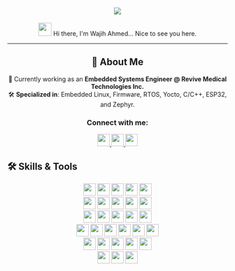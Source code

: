 <h1 align="center">
  <img src="https://readme-typing-svg.herokuapp.com?font=Fira+Code&size=30&pause=1000&color=00C7B7&center=true&width=700&lines=Wajih+Ahmed;Embedded+Systems+Engineer;Embedded+C%7C+ESP32%7C+nRF91%7C+STM32%7C+C%2B%2B;Firmware%7C+Linux+Kernel%7C+RTOS">
</h1>

<p align="center">
  <img src="https://media.giphy.com/media/hvRJCLFzcasrR4ia7z/giphy.gif" width="30">  
  Hi there, I'm Wajih Ahmed... Nice to see you here.
</p>

---

<div align="center">

## 🚀 About Me  
🔭 Currently working as an **Embedded Systems Engineer @ Revive Medical Technologies Inc.**  
🛠️ **Specialized in**: Embedded Linux, Firmware, RTOS, Yocto, C/C++, ESP32, and Zephyr.  

</div>

<h3 align="center">Connect with me:</h3>
<p align="center">
  <a href="https://github.com/Wajih403" target="_blank">
    <img src="https://img.shields.io/badge/GitHub-181717?style=for-the-badge&logo=github&logoColor=white" height="28">
  </a>
  </a>
  <a href="https://www.linkedin.com/in/wajihahmed403" target="_blank">
    <img src="https://img.shields.io/badge/LinkedIn-0077B5?style=for-the-badge&logo=linkedin&logoColor=white" height="28">
  </a>
  </a>
  <a href="mailto:ahmedwajih403@gmail.com" target="_blank">
    <img src="https://img.shields.io/badge/Email-D14836?style=for-the-badge&logo=gmail&logoColor=white" height="28">
  </a>
</p>

## 🛠️ Skills & Tools  

<p align="center">
  <!-- Programming Languages -->
  <img src="https://img.shields.io/badge/C-00599C?style=for-the-badge&logo=c&logoColor=white" height="28">
  <img src="https://img.shields.io/badge/C++-00599C?style=for-the-badge&logo=c%2B%2B&logoColor=white" height="28">
  <img src="https://img.shields.io/badge/Embedded%20C-02569B?style=for-the-badge&logo=c&logoColor=white" height="28">
  <img src="https://img.shields.io/badge/Python-3776AB?style=for-the-badge&logo=python&logoColor=white" height="28">
  <img src="https://img.shields.io/badge/Bash-4EAA25?style=for-the-badge&logo=gnu-bash&logoColor=white" height="28">
  <br>
  
  <!-- Embedded & RTOS -->
  <img src="https://img.shields.io/badge/ESP32-000000?style=for-the-badge&logo=espressif&logoColor=white" height="28">
  <img src="https://img.shields.io/badge/nRF91-00979D?style=for-the-badge&logo=nordic-semiconductor&logoColor=white" height="28">
  <img src="https://img.shields.io/badge/STM32-03234B?style=for-the-badge&logo=stmicroelectronics&logoColor=white" height="28">
  <img src="https://img.shields.io/badge/Zephyr-EB1C26?style=for-the-badge&logo=zephyr&logoColor=white" height="28">
  <img src="https://img.shields.io/badge/FreeRTOS-00979D?style=for-the-badge&logoColor=white" height="28">
  <br>
  
  <!-- OS & Kernel -->
  <img src="https://img.shields.io/badge/Linux-FCC624?style=for-the-badge&logo=linux&logoColor=black" height="28">
  <img src="https://img.shields.io/badge/Yocto-92278F?style=for-the-badge&logoColor=white" height="28">
  <img src="https://img.shields.io/badge/Buildroot-ED8B00?style=for-the-badge&logoColor=white" height="28">
  <img src="https://img.shields.io/badge/U-Boot-23385B?style=for-the-badge&logoColor=white" height="28">
  <img src="https://img.shields.io/badge/Linux%20Kernel-000000?style=for-the-badge&logo=linux&logoColor=white" height="28">
  <br>

  <!-- Development & Debugging Tools -->
  <img src="https://img.shields.io/badge/Git-F05032?style=for-the-badge&logo=git&logoColor=white" height="28">
  <img src="https://img.shields.io/badge/Docker-2496ED?style=for-the-badge&logo=docker&logoColor=white" height="28">
  <img src="https://img.shields.io/badge/GDB-000000?style=for-the-badge&logo=gnu&logoColor=white" height="28">
  <img src="https://img.shields.io/badge/OpenOCD-000000?style=for-the-badge&logo=openocd&logoColor=white" height="28">
  <img src="https://img.shields.io/badge/JTAG-555555?style=for-the-badge&logoColor=white" height="28">
  <img src="https://img.shields.io/badge/Segger%20JLink-000000?style=for-the-badge&logoColor=white" height="28">
  <br>

  <!-- IDEs & Editors -->
  <img src="https://img.shields.io/badge/VS%20Code-007ACC?style=for-the-badge&logo=visual-studio-code&logoColor=white" height="28">
  <img src="https://img.shields.io/badge/CLion-000000?style=for-the-badge&logo=clion&logoColor=white" height="28">
  <img src="https://img.shields.io/badge/PlatformIO-0066FF?style=for-the-badge&logo=platformio&logoColor=white" height="28">
  <img src="https://img.shields.io/badge/Eclipse-2C2255?style=for-the-badge&logo=eclipse&logoColor=white" height="28">
  <img src="https://img.shields.io/badge/Vim-019733?style=for-the-badge&logo=vim&logoColor=white" height="28">
  <br>
  
  <!-- Cloud & IoT -->
  <img src="https://img.shields.io/badge/AWS_IoT-FF9900?style=for-the-badge&logo=amazon-aws&logoColor=white" height="28">
  <img src="https://img.shields.io/badge/MQTT-660066?style=for-the-badge&logo=mqtt&logoColor=white" height="28">
  <img src="https://img.shields.io/badge/LwM2M-000000?style=for-the-badge&logoColor=white" height="28">
  <br>
</p>
